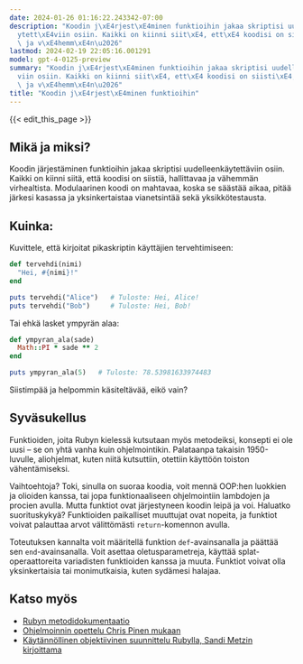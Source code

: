 ```yaml
---
date: 2024-01-26 01:16:22.243342-07:00
description: "Koodin j\xE4rjest\xE4minen funktioihin jakaa skriptisi uudelleenk\xE4\
  ytett\xE4viin osiin. Kaikki on kiinni siit\xE4, ett\xE4 koodisi on siisti\xE4, hallittavaa\
  \ ja v\xE4hemm\xE4n\u2026"
lastmod: 2024-02-19 22:05:16.001291
model: gpt-4-0125-preview
summary: "Koodin j\xE4rjest\xE4minen funktioihin jakaa skriptisi uudelleenk\xE4ytett\xE4\
  viin osiin. Kaikki on kiinni siit\xE4, ett\xE4 koodisi on siisti\xE4, hallittavaa\
  \ ja v\xE4hemm\xE4n\u2026"
title: "Koodin j\xE4rjest\xE4minen funktioihin"
---
```


{{< edit_this_page >}}

## Mikä ja miksi?
Koodin järjestäminen funktioihin jakaa skriptisi uudelleenkäytettäviin osiin. Kaikki on kiinni siitä, että koodisi on siistiä, hallittavaa ja vähemmän virhealtista. Modulaarinen koodi on mahtavaa, koska se säästää aikaa, pitää järkesi kasassa ja yksinkertaistaa vianetsintää sekä yksikkötestausta.

## Kuinka:
Kuvittele, että kirjoitat pikaskriptin käyttäjien tervehtimiseen:

```Ruby
def tervehdi(nimi)
  "Hei, #{nimi}!"
end

puts tervehdi("Alice")   # Tuloste: Hei, Alice!
puts tervehdi("Bob")     # Tuloste: Hei, Bob!
```

Tai ehkä lasket ympyrän alaa:

```Ruby
def ympyran_ala(sade)
  Math::PI * sade ** 2
end

puts ympyran_ala(5)   # Tuloste: 78.53981633974483
```

Siistimpää ja helpommin käsiteltävää, eikö vain?

## Syväsukellus
Funktioiden, joita Rubyn kielessä kutsutaan myös metodeiksi, konsepti ei ole uusi – se on yhtä vanha kuin ohjelmointikin. Palataanpa takaisin 1950-luvulle, aliohjelmat, kuten niitä kutsuttiin, otettiin käyttöön toiston vähentämiseksi.

Vaihtoehtoja? Toki, sinulla on suoraa koodia, voit mennä OOP:hen luokkien ja olioiden kanssa, tai jopa funktionaaliseen ohjelmointiin lambdojen ja procien avulla. Mutta funktiot ovat järjestyneen koodin leipä ja voi. Haluatko suorituskykyä? Funktioiden paikalliset muuttujat ovat nopeita, ja funktiot voivat palauttaa arvot välittömästi `return`-komennon avulla.

Toteutuksen kannalta voit määritellä funktion `def`-avainsanalla ja päättää sen `end`-avainsanalla. Voit asettaa oletusparametreja, käyttää splat-operaattoreita variadisten funktioiden kanssa ja muuta. Funktiot voivat olla yksinkertaisia tai monimutkaisia, kuten sydämesi halajaa.

## Katso myös
- [Rubyn metodidokumentaatio](https://ruby-doc.org/core-2.7.0/Method.html)
- [Ohjelmoinnin opettelu Chris Pinen mukaan](https://pine.fm/LearnToProgram/)
- [Käytännöllinen objektiivinen suunnittelu Rubylla, Sandi Metzin kirjoittama](https://www.poodr.com/)
